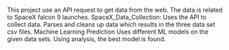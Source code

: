 This project use an API request to get data from the web. The data is related to SpaceX falcon 9 launches. 
SpaceX_Data_Collection:
      Uses the API to collect data. 
      Parses and cleans up data which results in the three data set csv files.
Machine Learning Prediction
      Uses different ML models on the given data sets. 
      Using analysis, the best model is found. 
